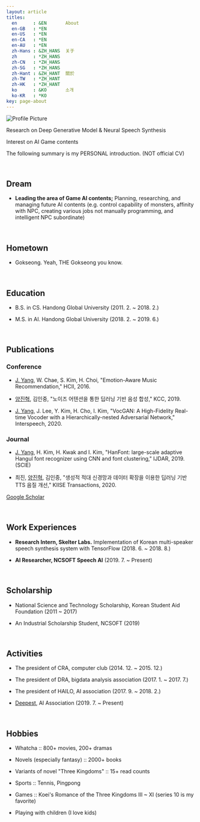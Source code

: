 ```yaml
---
layout: article
titles:
  en      : &EN       About
  en-GB   : *EN
  en-US   : *EN
  en-CA   : *EN
  en-AU   : *EN
  zh-Hans : &ZH_HANS  关于
  zh      : *ZH_HANS
  zh-CN   : *ZH_HANS
  zh-SG   : *ZH_HANS
  zh-Hant : &ZH_HANT  關於
  zh-TW   : *ZH_HANT
  zh-HK   : *ZH_HANT
  ko      : &KO       소개
  ko-KR   : *KO
key: page-about
---
```


<img src="{{ site.baseurl }}/assets/profile-placeholder.gif" title="Profile Picture" class="profile">


Research on Deep Generative Model & Neural Speech Synthesis

Interest on AI Game contents

The following summary is my PERSONAL introduction. (NOT official CV)

<br />

## Dream

* <b>Leading the area of Game AI contents;</b> Planning, researching, and managing future AI contents (e.g. control capability of monsters, affinity with NPC, creating various jobs not manually programming, and intelligent NPC subordinate)

<br />

## Hometown

* Gokseong. Yeah, THE Gokseong you know.

<br />

## Education

* B.S. in CS. Handong Global University (2011. 2. ~ 2018. 2.)

* M.S. in AI. Handong Global University (2018. 2. ~ 2019. 6.)

<br />

## Publications
### Conference

* <u>J. Yang</u>, W. Chae, S. Kim, H. Choi, "Emotion-Aware Music Recommendation," HCII, 2016.

* <u>양진혁</u>, 김인중, "노이즈 어텐션을 통한 딥러닝 기반 음성 합성," KCC, 2019.

* <u>J. Yang</u>, J. Lee, Y. Kim, H. Cho, I. Kim, "VocGAN: A High-Fidelity Real-time Vocoder with a Hierarchically-nested Adversarial Network," Interspeech, 2020.

### Journal
* <u>J. Yang</u>, H. Kim, H. Kwak and I. Kim, "HanFont: large-scale adaptive Hangul font recognizer using CNN and font clustering," IJDAR, 2019. (SCIE)

* 최진, <u>양진혁</u>, 김인중, "생성적 적대 신경망과 데이터 확장을 이용한 딥러닝 기반 TTS 음질 개선," KIISE Transactions, 2020.

[Google Scholar](https://scholar.google.com/citations?user=yJjxKVQAAAAJ&hl=ko)

<br />

## Work Experiences

* <b>Research Intern, Skelter Labs.</b> Implementation of Korean multi-speaker speech synthesis system with TensorFlow (2018. 6. ~ 2018. 8.)

* <b>AI Researcher, NCSOFT Speech AI</b> (2019. 7. ~ Present)

<br />


## Scholarship

* National Science and Technology Scholarship, Korean Student Aid Foundation (2011 ~ 2017)

* An Industrial Scholarship Student, NCSOFT (2019)

<br />


## Activities

* The president of CRA, computer club (2014. 12. ~ 2015. 12.)

* The president of DRA, bigdata analysis association (2017. 1. ~ 2017. 7.)

* The president of HAILO, AI association (2017. 9. ~ 2018. 2.)

* [Deepest](https://github.com/Deepest-Project), AI Association (2019. 7. ~ Present)

<br />

## Hobbies

* Whatcha :: 800+ movies, 200+ dramas

* Novels (especially fantasy) :: 2000+ books

* Variants of novel "Three Kingdoms" :: 15+ read counts

* Sports :: Tennis, Pingpong

* Games :: Koei's Romance of the Three Kingdoms III ~ XI (series 10 is my favorite)

* Playing with children (I love kids)


[mygithub]: https://github.com/Yangyangii
[myhome]: https://yangyangii.github.io
